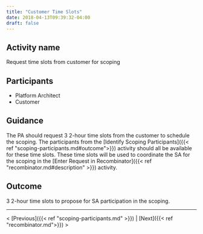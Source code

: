 ```yaml
---
title: "Customer Time Slots"
date: 2018-04-13T09:39:32-04:00
draft: false
---
```

## Activity name
Request time slots from customer for scoping

## Participants
- Platform Architect
- Customer

## Guidance
The PA should request 3 2-hour time slots from the customer to schedule the scoping.  The participants from the [Identify Scoping Participants]({{< ref "scoping-participants.md#outcome">}}) activity should all be available for these time slots.  These time slots will be used to coordinate the SA for the scoping in the [Enter Request in Recombinator]({{< ref "recombinator.md#description" >}}) activity.

## Outcome
3 2-hour time slots to propose for SA participation in the scoping.

---
< [Previous]({{< ref "scoping-participants.md" >}}) | [Next]({{< ref "recombinator.md">}}) >